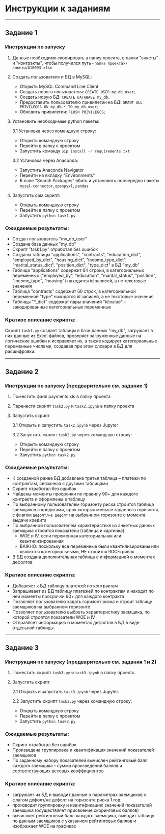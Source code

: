 # Инструкции к заданиям

---

## Задание 1
### Инструкции по запуску
1. Данные необходимо скопировать в папку проекта, в папки "анкеты" и "контракты", чтобы получился путь `<папка проекта>/анкеты/A10003.xlsx`
2. Создать пользователя и БД в MySQL:
	- Открыть MySQL Command Line Client
	- Создать нового пользователя: `CREATE USER my_db_user;`
	- Создать новую БД: `CREATE DATABASE my_db;`
	- Предоставить пользователю привилегии на БД: `GRANT ALL PRIVILEGES ON my_db.* TO my_db_user;`
	- Обновить привилегии: `FLUSH PRIVILEGES;`
3. Установить необходимые python пакеты:

	3.1 Установка через командную строку:
	
	- Открыть командную строку
	- Перейти в папку с проектом
	- Запустить команду `pip install -r requirements.txt`
		
	3.2 Установка через Anaconda:
	
	- Запустить Anaconda Navigator
	- Перейти на вкладку "Environments"
	- В поле "Search Packages" вбить и установить поочередно пакеты `mysql-connector`, `openpyxl`, `pandas`
		
4. Запустить сам скрипт:
	- Открыть командную строку
	- Перейти в папку с проектом
	- Запустить `python task1.py`

### Ожидаемые результаты:
 - Создан пользователь "my_db_user"
 - Создана база данных "my_db"
 - Скрипт "task1.py" отработал без ошибок
 - Созданы таблицы "applications", "contracts", "education_dict", "employed_by_dict", "housing_dict", "income_type_dict", "marital_status_dict", "position_dict", "type_dict" в БД "my_db"
 - Таблица "applications" содержит 64 строки, в категориальных переменных ("employed_by", "education", "marital_status", "position", "income_type", "housing") находятся id записей, а не текстовые значения
 - Таблица "contracts" содержит 60 строк, в категориальной переменной "type" находятся id записей, а не текстовые значения
 - Таблицы "*_dict" содержат пары значений "id:value" - закодированные категориальные переменные
 
 ### Краткое описание скрипта:
 Скрипт `task1.py` создает таблицы в базе данных "my_db", загружает в них данные из Excel файлов, проверяет загруженные данные на логические ошибки и исправляет их, а также кодирует категориальные переменные числами, создавая при этом словари в БД для расшифровки.

---

## Задание 2
### Инструкции по запуску (предварительно см. задание 1)
1. Поместить файл payments.xls в папку проекта
2. Перенести скрипт `task2.py` и `task2.ipynb` в папку проекта
3. Запустить скрипт

	3.1 Открыть и запустить `task2.ipynb` через Jupyter
	
	3.2 Запустить скрипт `task2.py` через командную строку:
	
	- Открыть командную строку
	- Перейти в папку с проектом
	- Запустить `python task2.py`

### Ожидаемые результаты:
 - К созданной ранее БД добавлена третья таблица – платежи по контрактам, связанная с другими таблицами
 - Скрипт отработал без ошибок
 - Найдены моменты просрочки по правилу 90+ для каждого контракта и оформлены в таблицу
 - По выбранному пользователем горизонту риска строится таблица заемщиков с кредитами, срок которых меньше заданного горизонта, с флагом `дефолт/не дефолт` на выбранном горизонте с момента выдачи кредита
 - По выбранной пользователем характеристике из анкетных данных заемщика строятся показатели (таблица и картинка):
 	- WOE и IV, если переменная категориальная или квантилизированная
	- ВАЖНО: поскольку все переменные были квантилизированы или являются категориальными, НЕ строится ROC-кривая
 - В БД создана дополнительная таблица с информацией о моментах дефолтов
 
 ### Краткое описание скрипта:
 - Добавляет к БД таблицу платежей по контрактам
 - Запрашивает из БД таблицу платежей по контрактам и находит по ней моменты просрочки 90+ для каждого контракта
 - Позволяет пользователю задать горизонт риска и строит таблицу заемщиков на выбранном горизонте
 - Позволяет пользователю выбрать характеристику заемщика, по которой строятся показатели WOE и IV
 - Отправляет информацию о моментах дефолтов в БД в виде отдельной таблицы
 
 ---
 
## Задание 3
### Инструкции по запуску (предварительно см. задания 1 и 2)
1. Поместить скрипт `task3.py` и `task3.ipynb` в папку проекта.
2. Запустить скрипт.

	2.1 Открыть и запустить `task3.ipynb` через Jupyter.
	
	2.2 Запустить скрипт `task3.py` через командную строку:
	
	- Открыть командную строку
	- Перейти в папку с проектом
	- Запустить `python task3.py`

### Ожидаемые результаты:
- Скрипт отработал без ошибок
- Произведена группировка и квантификация значений показателей заемщиков
- По заданному набору показателей вычислен рейтинговый балл каждого заемщика – сумма произведений баллов и соответствующих весовых коэффициентов

### Краткое описание скрипта:
- загружает из БД и выводит данные о параметрах заемщиков с флагом дефолт/не дефолт на горизонте риска 1 год
- производит группировку и квантификацию значений показателей заемщика (осуществляет присвоение скоринговых баллов)
- вычисляет рейтинговый балл каждого заемщика, выводит таблицу по данным заемщиков с указанием рейтинговых баллов и изображает WOE на графиках

